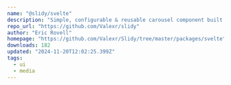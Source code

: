 ```yaml
---
name: "@slidy/svelte"
description: "Simple, configurable & reusable carousel component built with SvelteJS"
repo_url: "https://github.com/Valexr/slidy"
author: "Eric Rovell"
homepage: "https://github.com/Valexr/Slidy/tree/master/packages/svelte"
downloads: 182
updated: "2024-11-20T12:02:25.399Z"
tags: 
  - ui
  - media
---
```

